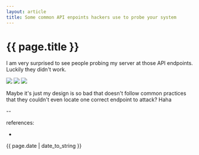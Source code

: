 ```yaml
---
layout: article
title: Some common API enpoints hackers use to probe your system
---
```

# {{ page.title }}

I am very surprised to see people probing my server at those API endpoints. Luckily they didn't work. 

![](https://i.stack.imgur.com/gxy6A.png)
![](https://i.stack.imgur.com/zq28I.png)
![](https://i.stack.imgur.com/gEIAO.png)

Maybe it's just my design is so bad that doesn't follow common practices that they couldn't even locate one correct endpoint to attack? Haha

--

references:

* [](https://singlebeep.com)

{{ page.date | date_to_string }}
